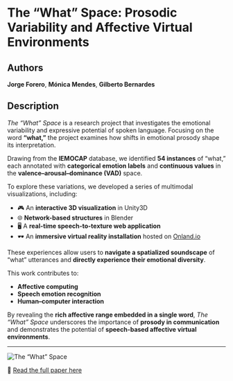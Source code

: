 # The “What” Space: Prosodic Variability and Affective Virtual Environments

## Authors  
**Jorge Forero**, **Mónica Mendes**, **Gilberto Bernardes**

## Description  
_The “What” Space_ is a research project that investigates the emotional variability and expressive potential of spoken language. Focusing on the word **“what,”** the project examines how shifts in emotional prosody shape its interpretation.

Drawing from the **IEMOCAP** database, we identified **54 instances** of “what,” each annotated with **categorical emotion labels** and **continuous values** in the **valence–arousal–dominance (VAD)** space.

To explore these variations, we developed a series of multimodal visualizations, including:

- 🎮 An **interactive 3D visualization** in Unity3D  
- 🌐 **Network-based structures** in Blender  
- 🖥️ A **real-time speech-to-texture web application**  
- 🕶️ An **immersive virtual reality installation** hosted on [Onland.io](https://www.onland.io)

These experiences allow users to **navigate a spatialized soundscape** of “what” utterances and **directly experience their emotional diversity**.

This work contributes to:

- **Affective computing**  
- **Speech emotion recognition**  
- **Human–computer interaction**

By revealing the **rich affective range embedded in a single word**, _The “What” Space_ underscores the importance of **prosody in communication** and demonstrates the potential of **speech-based affective virtual environments**.

---

![The “What” Space](docs/img/the_what_space_visual.jpg)

📄 [Read the full paper here](https://your-link-to-paper.com)
